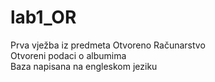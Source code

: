 # lab1_OR
Prva vježba iz predmeta Otvoreno Računarstvo  
Otvoreni podaci o albumima  
Baza napisana na engleskom jeziku
